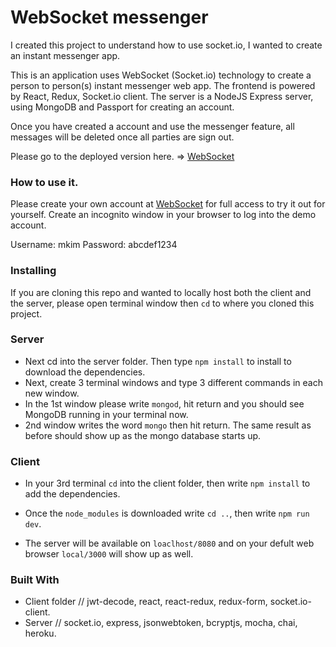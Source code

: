 # WebSocket messenger
I created this project to understand how to use socket.io, I wanted to create an instant messenger app.

This is an application uses WebSocket (Socket.io) technology to create a person to person(s) instant messenger web app. The frontend is powered by React, Redux, Socket.io client. The server is a NodeJS Express server, using MongoDB and Passport for creating an account.

Once you have created a account and use the messenger feature, all messages will be deleted once all parties are sign out.

Please go to the deployed version here. => <a href="https://new-socket-messegner.herokuapp.com/">WebSocket</a>

### How to use it.

Please create your own account at <a href="https://new-socket-messegner.herokuapp.com/">WebSocket</a> for full access to try it out for yourself. Create an incognito window in your browser to log into the demo account.

Username: mkim
Password: abcdef1234


### Installing

If you are cloning this repo and wanted to locally host both the client and the server, please open terminal window then ```cd``` to where you cloned this project. 

### Server

* Next cd into the server folder. Then type ```npm install``` to install to download the dependencies. 
* Next, create 3 terminal windows and type 3 different commands in each new window. 
* In the 1st window please write ```mongod```, hit return and you should see MongoDB running in your terminal now. 
* 2nd window writes the word ```mongo``` then hit return. The same result as before should show up as the mongo database starts up. 

### Client

* In your 3rd terminal ```cd``` into the client folder, then write ```npm install``` to add the dependencies.
* Once the ```node_modules``` is downloaded write ```cd ..```, then write ```npm run dev```. 

* The server will be available on ```loaclhost/8080``` and on your defult web browser ```local/3000``` will show up as well.

### Built With

* Client folder // jwt-decode, react, react-redux, redux-form, socket.io-client.
* Server // socket.io, express, jsonwebtoken, bcryptjs, mocha, chai, heroku.
